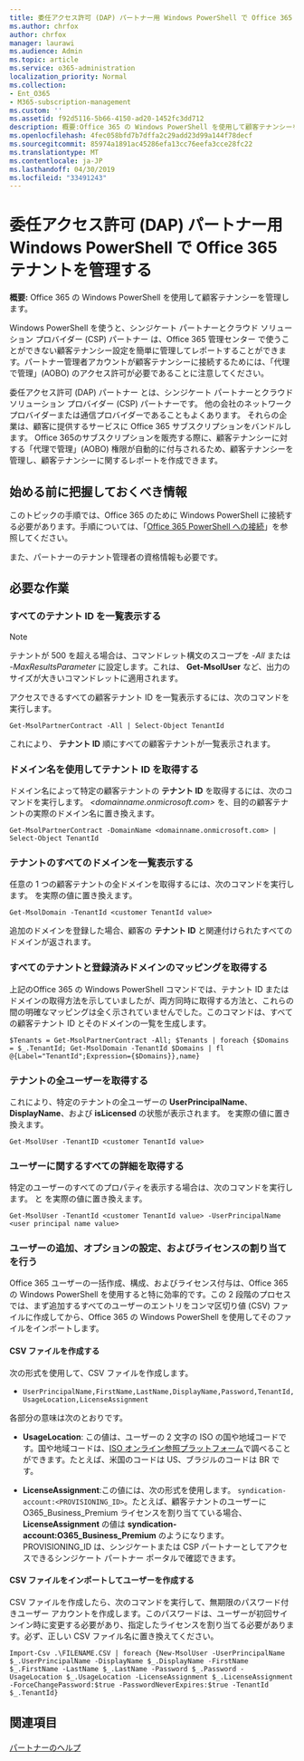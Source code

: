 ```yaml
---
title: 委任アクセス許可 (DAP) パートナー用 Windows PowerShell で Office 365 テナントを管理する
ms.author: chrfox
author: chrfox
manager: laurawi
ms.audience: Admin
ms.topic: article
ms.service: o365-administration
localization_priority: Normal
ms.collection:
- Ent_O365
- M365-subscription-management
ms.custom: ''
ms.assetid: f92d5116-5b66-4150-ad20-1452fc3dd712
description: 概要:Office 365 の Windows PowerShell を使用して顧客テナンシーを管理します。
ms.openlocfilehash: 4fec058bfd7b7dffa2c29add23d99a144f78decf
ms.sourcegitcommit: 85974a1891ac45286efa13cc76eefa3cce28fc22
ms.translationtype: MT
ms.contentlocale: ja-JP
ms.lasthandoff: 04/30/2019
ms.locfileid: "33491243"
---
```

# <a name="manage-office-365-tenants-with-windows-powershell-for-delegated-access-permissions-dap-partners"></a>委任アクセス許可 (DAP) パートナー用 Windows PowerShell で Office 365 テナントを管理する

 **概要:** Office 365 の Windows PowerShell を使用して顧客テナンシーを管理します。
  
Windows PowerShell を使うと、シンジケート パートナーとクラウド ソリューション プロバイダー (CSP) パートナー は、Office 365 管理センター で使うことができない顧客テナンシー設定を簡単に管理してレポートすることができます。パートナー管理者アカウントが顧客テナンシーに接続するためには、「代理で管理」(AOBO) のアクセス許可が必要であることに注意してください。
  
委任アクセス許可 (DAP) パートナー とは、シンジケート パートナーとクラウド ソリューション プロバイダー (CSP) パートナーです。 他の会社のネットワーク プロバイダーまたは通信プロバイダーであることもよくあります。 それらの企業は、顧客に提供するサービスに Office 365 サブスクリプションをバンドルします。 Office 365のサブスクリプションを販売する際に、顧客テナンシーに対する「代理で管理」(AOBO) 権限が自動的に付与されるため、顧客テナンシーを管理し、顧客テナンシーに関するレポートを作成できます。
## <a name="what-do-you-need-to-know-before-you-begin"></a>始める前に把握しておくべき情報

このトピックの手順では、Office 365 のために Windows PowerShell に接続する必要があります。手順については、「[Office 365 PowerShell への接続](connect-to-office-365-powershell.md)」を参照してください。
  
また、パートナーのテナント管理者の資格情報も必要です。
  
## <a name="what-do-you-want-to-do"></a>必要な作業

### <a name="list-all-tenant-ids"></a>すべてのテナント ID を一覧表示する

> [!NOTE]
> テナントが 500 を超える場合は、コマンドレット構文のスコープを  _-All_ または _-MaxResultsParameter_ に設定します。これは、 **Get-MsolUser** など、出力のサイズが大きいコマンドレットに適用されます。
  
アクセスできるすべての顧客テナント ID を一覧表示するには、次のコマンドを実行します。
  
```
Get-MsolPartnerContract -All | Select-Object TenantId
```

これにより、 **テナント ID** 順にすべての顧客テナントが一覧表示されます。
  
### <a name="get-a-tenant-id-by-using-the-domain-name"></a>ドメイン名を使用してテナント ID を取得する

ドメイン名によって特定の顧客テナントの **テナント ID** を取得するには、次のコマンドを実行します。 _<domainname.onmicrosoft.com>_ を、目的の顧客テナントの実際のドメイン名に置き換えます。
  
```
Get-MsolPartnerContract -DomainName <domainname.onmicrosoft.com> | Select-Object TenantId
```

### <a name="list-all-domains-for-a-tenant"></a>テナントのすべてのドメインを一覧表示する

任意の 1 つの顧客テナントの全ドメインを取得するには、次のコマンドを実行します。_<customer TenantId value>_ を実際の値に置き換えます。
  
```
Get-MsolDomain -TenantId <customer TenantId value>
```

追加のドメインを登録した場合、顧客の **テナント ID** と関連付けられたすべてのドメインが返されます。
  
### <a name="get-a-mapping-of-all-tenants-and-registered-domains"></a>すべてのテナントと登録済みドメインのマッピングを取得する

上記のOffice 365 の Windows PowerShell コマンドでは、テナント ID またはドメインの取得方法を示していましたが、両方同時に取得する方法と、これらの間の明確なマッピングは全く示されていませんでした。このコマンドは、すべての顧客テナント ID とそのドメインの一覧を生成します。
  
```
$Tenants = Get-MsolPartnerContract -All; $Tenants | foreach {$Domains = $_.TenantId; Get-MsolDomain -TenantId $Domains | fl @{Label="TenantId";Expression={$Domains}},name}
```

### <a name="get-all-users-for-a-tenant"></a>テナントの全ユーザーを取得する

これにより、特定のテナントの全ユーザーの **UserPrincipalName**、**DisplayName**、および **isLicensed** の状態が表示されます。_<customer TenantId value>_ を実際の値に置き換えます。
  
```
Get-MsolUser -TenantID <customer TenantId value>
```

### <a name="get-all-details-about-a-user"></a>ユーザーに関するすべての詳細を取得する

特定のユーザーのすべてのプロパティを表示する場合は、次のコマンドを実行します。_<customer TenantId value>_ と _<user principal name value>_ を実際の値に置き換えます。
  
```
Get-MsolUser -TenantId <customer TenantId value> -UserPrincipalName <user principal name value>
```

### <a name="add-users-set-options-and-assign-licenses"></a>ユーザーの追加、オプションの設定、およびライセンスの割り当てを行う

Office 365 ユーザーの一括作成、構成、およびライセンス付与は、Office 365 の Windows PowerShell を使用すると特に効率的です。この 2 段階のプロセスでは、まず追加するすべてのユーザーのエントリをコンマ区切り値 (CSV) ファイルに作成してから、Office 365 の Windows PowerShell を使用してそのファイルをインポートします。 
  
#### <a name="create-a-csv-file"></a>CSV ファイルを作成する

次の形式を使用して、CSV ファイルを作成します。
  
-  `UserPrincipalName,FirstName,LastName,DisplayName,Password,TenantId,UsageLocation,LicenseAssignment`
    
各部分の意味は次のとおりです。
  
- **UsageLocation**: この値は、ユーザーの 2 文字の ISO の国や地域コードです。国や地域コードは、[ISO オンライン参照プラットフォーム](https://go.microsoft.com/fwlink/p/?LinkId=532703)で調べることができます。たとえば、米国のコードは US、ブラジルのコードは BR です。 
    
- **LicenseAssignment**:この値には、次の形式を使用します。 `syndication-account:<PROVISIONING_ID>`。たとえば、顧客テナントのユーザーに O365_Business_Premium ライセンスを割り当てている場合、 **LicenseAssignment** の値は **syndication-account:O365_Business_Premium** のようになります。PROVISIONING_ID は、シンジケートまたは CSP パートナーとしてアクセスできるシンジケート パートナー ポータルで確認できます。
    
#### <a name="import-the-csv-file-and-create-the-users"></a>CSV ファイルをインポートしてユーザーを作成する

CSV ファイルを作成したら、次のコマンドを実行して、無期限のパスワード付きユーザー アカウントを作成します。このパスワードは、ユーザーが初回サインイン時に変更する必要があり、指定したライセンスを割り当てる必要があります。必ず、正しい CSV ファイル名に置き換えてください。
  
```
Import-Csv .\FILENAME.CSV | foreach {New-MsolUser -UserPrincipalName $_.UserPrincipalName -DisplayName $_.DisplayName -FirstName $_.FirstName -LastName $_.LastName -Password $_.Password -UsageLocation $_.UsageLocation -LicenseAssignment $_.LicenseAssignment -ForceChangePassword:$true -PasswordNeverExpires:$true -TenantId $_.TenantId}
```

## <a name="see-also"></a>関連項目

#### 

[パートナーのヘルプ](https://go.microsoft.com/fwlink/p/?LinkId=533477)

